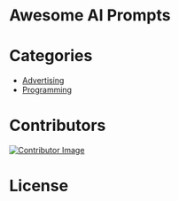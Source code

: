# Awesome AI Prompts

# Categories
* [Advertising](./prompts/advertising)
* [Programming](./prompts/programming)


# Contributors

[![Contributor Image](https://github.com/mohammedellihr.png?size=50)](https://github.com/mohammedellihr)


# License
